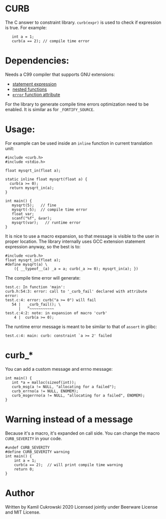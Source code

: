 # CURB

The C answer to constraint library. `curb(expr)` is used to check if expression is true.
For example:

```
   int a = 1;
   curb(a == 2); // compile time error
```

# Dependencies:

Needs a C99 compiler that supports GNU extensions:

- [statement expression](https://gcc.gnu.org/onlinedocs/gcc/Statement-Exprs.html)
- [nested functions](https://gcc.gnu.org/onlinedocs/gcc/Nested-Functions.html#Nested-Functions)
- [`error` function attribute](https://gcc.gnu.org/onlinedocs/gcc/Common-Function-Attributes.html#Common-Function-Attributes)

For the library to generate compile time errors optimization need to be enabled.
It is similar as for `_FORTIFY_SOURCE`.

# Usage:

For example can be used inside an `inline` function in current translation unit: 

```
#include <curb.h>
#include <stdio.h>

float mysqrt_in(float a);

static inline float mysqrt(float a) {
  curb(a >= 0);
  return mysqrt_in(a);
}

int main() {
   mysqrt(5);   // fine
   mysqrt(-5);  // compile time error
   float var;
   scanf("%f", &var);
   mysqrt(var);   // runtime error
}
```

It is nice to use a macro expansion, so that message is visible to the user in proper 
location. The library internally uses GCC extension statement expression anyway, so the best 
is to:

```
#include <curb.h>
float mysqrt_in(float a);
#define mysqrt(a) \
    ({ __typeof__(a) _a = a; curb(_a >= 0); mysqrt_in(a); })
```

The compile time error will generate:

```
test.c: In function 'main':
curb.h:54:3: error: call to '_curb_fail' declared with attribute error: 
test.c:4: error: curb("a >= 0") will fail
   54 |   _curb_fail(); \
      |   ^~~~~~~~~~~~
test.c:4:2: note: in expansion of macro 'curb'
    4 |  curb(a >= 0);
```

The runtime error message is meant to be similar to that of `assert` in glibc:

```
test.c:4: main: curb: constraint `a >= 2' failed
```

# curb_*

You can add a custom message and errno message:

```
int main() {
   int *a = malloc(sizeof(int));
   curb_msg(a != NULL, "allocating for a failed");
   curb_errno(a != NULL, ENOMEM);
   curb_msgerrno(a != NULL, "allocating for a failed", ENOMEM);
}
```

# Warning instead of a message

Because it's a macro, it's expanded on call side. 
You can change the macro `CURB_SEVERITY` in your code.

```
#undef CURB_SEVERITY
#define CURB_SEVERITY warning
int main() {
    int a = 1;
    curb(a == 2);  // will print compile time warning
    return 0;
}
```
 
# Author

Written by Kamil Cukrowski 2020
Licensed jointly under Beerware License and MIT License.